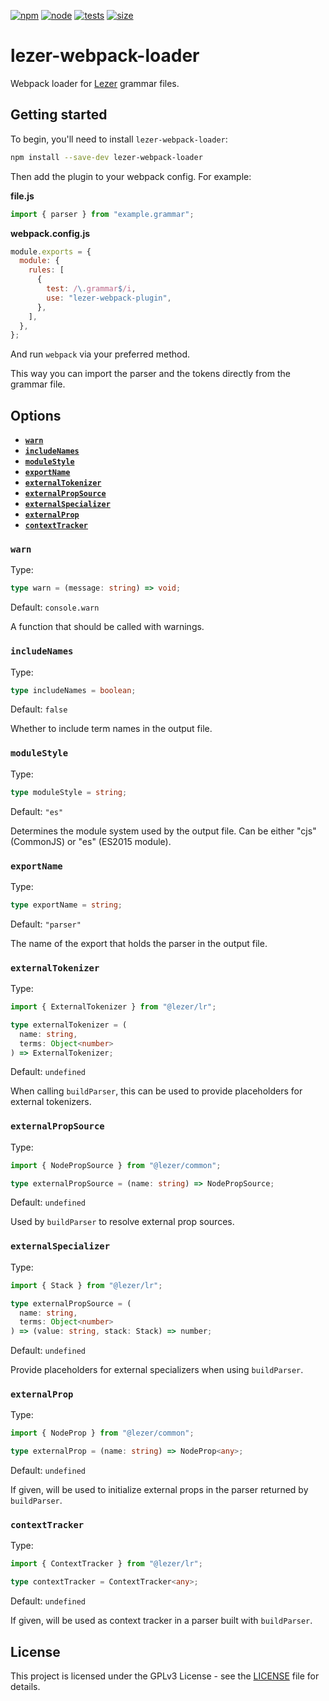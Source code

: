 [![npm][npm]][npm-url]
[![node][node]][node-url]
[![tests][tests]][tests-url]
[![size][size]][size-url]

# lezer-webpack-loader

Webpack loader for [Lezer](https://lezer.codemirror.net/docs/) grammar files.

## Getting started

To begin, you'll need to install `lezer-webpack-loader`:

```bash
npm install --save-dev lezer-webpack-loader
```

Then add the plugin to your webpack config. For example:

**file.js**

```js
import { parser } from "example.grammar";
```

**webpack.config.js**

```js
module.exports = {
  module: {
    rules: [
      {
        test: /\.grammar$/i,
        use: "lezer-webpack-plugin",
      },
    ],
  },
};
```

And run `webpack` via your preferred method.

This way you can import the parser and the tokens directly from the grammar file.

## Options

- [**`warn`**](#warn)
- [**`includeNames`**](#includeNames)
- [**`moduleStyle`**](#moduleStyle)
- [**`exportName`**](#exportName)
- [**`externalTokenizer`**](#externalTokenizer)
- [**`externalPropSource`**](#externalPropSource)
- [**`externalSpecializer`**](#externalSpecializer)
- [**`externalProp`**](#externalProp)
- [**`contextTracker`**](#contextTracker)

### `warn`

Type:

```ts
type warn = (message: string) => void;
```

Default: `console.warn`

A function that should be called with warnings.

### `includeNames`

Type:

```ts
type includeNames = boolean;
```

Default: `false`

Whether to include term names in the output file.

### `moduleStyle`

Type:

```ts
type moduleStyle = string;
```

Default: `"es"`

Determines the module system used by the output file.
Can be either "cjs" (CommonJS) or "es" (ES2015 module).

### `exportName`

Type:

```ts
type exportName = string;
```

Default: `"parser"`

The name of the export that holds the parser in the output file.

### `externalTokenizer`

Type:

```ts
import { ExternalTokenizer } from "@lezer/lr";

type externalTokenizer = (
  name: string,
  terms: Object<number>
) => ExternalTokenizer;
```

Default: `undefined`

When calling `buildParser`, this can be used to provide placeholders for external tokenizers.

### `externalPropSource`

Type:

```ts
import { NodePropSource } from "@lezer/common";

type externalPropSource = (name: string) => NodePropSource;
```

Default: `undefined`

Used by `buildParser` to resolve external prop sources.

### `externalSpecializer`

Type:

```ts
import { Stack } from "@lezer/lr";

type externalPropSource = (
  name: string,
  terms: Object<number>
) => (value: string, stack: Stack) => number;
```

Default: `undefined`

Provide placeholders for external specializers when using `buildParser`.

### `externalProp`

Type:

```ts
import { NodeProp } from "@lezer/common";

type externalProp = (name: string) => NodeProp<any>;
```

Default: `undefined`

If given, will be used to initialize external props in the parser returned by `buildParser`.

### `contextTracker`

Type:

```ts
import { ContextTracker } from "@lezer/lr";

type contextTracker = ContextTracker<any>;
```

Default: `undefined`

If given, will be used as context tracker in a parser built with `buildParser`.

## License

This project is licensed under the GPLv3 License - see the [LICENSE](LICENSE) file for details.

[npm]: https://img.shields.io/npm/v/lezer-webpack-loader.svg
[npm-url]: https://npmjs.com/package/lezer-webpack-loader
[node]: https://img.shields.io/node/v/lezer-webpack-loader.svg
[node-url]: https://nodejs.org
[tests]: https://github.com/joaobrlt/lezer-webpack-loader/workflows/lezer-webpack-loader/badge.svg
[tests-url]: https://github.com/joaobrlt/lezer-webpack-loader/actions
[size]: https://packagephobia.now.sh/badge?p=lezer-webpack-loader
[size-url]: https://packagephobia.now.sh/result?p=lezer-webpack-loader

